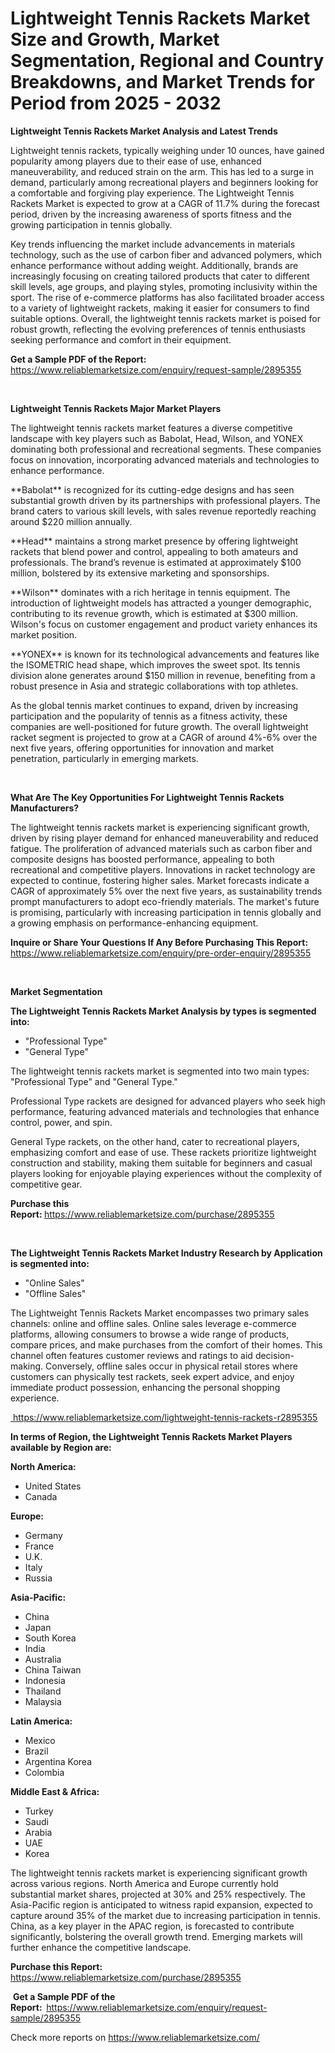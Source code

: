 <p><h1>Lightweight Tennis Rackets Market Size and Growth, Market Segmentation, Regional and Country Breakdowns, and Market Trends for Period from 2025 -  2032</h1></p><p><strong>Lightweight Tennis Rackets Market Analysis and Latest Trends</strong></p>
<p><p>Lightweight tennis rackets, typically weighing under 10 ounces, have gained popularity among players due to their ease of use, enhanced maneuverability, and reduced strain on the arm. This has led to a surge in demand, particularly among recreational players and beginners looking for a comfortable and forgiving play experience. The Lightweight Tennis Rackets Market is expected to grow at a CAGR of 11.7% during the forecast period, driven by the increasing awareness of sports fitness and the growing participation in tennis globally.</p><p>Key trends influencing the market include advancements in materials technology, such as the use of carbon fiber and advanced polymers, which enhance performance without adding weight. Additionally, brands are increasingly focusing on creating tailored products that cater to different skill levels, age groups, and playing styles, promoting inclusivity within the sport. The rise of e-commerce platforms has also facilitated broader access to a variety of lightweight rackets, making it easier for consumers to find suitable options. Overall, the lightweight tennis rackets market is poised for robust growth, reflecting the evolving preferences of tennis enthusiasts seeking performance and comfort in their equipment.</p></p>
<p><strong>Get a Sample PDF of the Report:&nbsp;</strong> <a href="https://www.reliablemarketsize.com/enquiry/request-sample/2895355?utm_campaign=3094&utm_medium=2&utm_source=Github&utm_content=ia&utm_term=15032025&utm_id=lightweight-tennis-rackets">https://www.reliablemarketsize.com/enquiry/request-sample/2895355</a></p>
<p>&nbsp;</p>
<p><strong>Lightweight Tennis Rackets Major Market Players</strong></p>
<p><p>The lightweight tennis rackets market features a diverse competitive landscape with key players such as Babolat, Head, Wilson, and YONEX dominating both professional and recreational segments. These companies focus on innovation, incorporating advanced materials and technologies to enhance performance.</p><p>**Babolat** is recognized for its cutting-edge designs and has seen substantial growth driven by its partnerships with professional players. The brand caters to various skill levels, with sales revenue reportedly reaching around $220 million annually.</p><p>**Head** maintains a strong market presence by offering lightweight rackets that blend power and control, appealing to both amateurs and professionals. The brand’s revenue is estimated at approximately $100 million, bolstered by its extensive marketing and sponsorships.</p><p>**Wilson** dominates with a rich heritage in tennis equipment. The introduction of lightweight models has attracted a younger demographic, contributing to its revenue growth, which is estimated at $300 million. Wilson's focus on customer engagement and product variety enhances its market position.</p><p>**YONEX** is known for its technological advancements and features like the ISOMETRIC head shape, which improves the sweet spot. Its tennis division alone generates around $150 million in revenue, benefiting from a robust presence in Asia and strategic collaborations with top athletes.</p><p>As the global tennis market continues to expand, driven by increasing participation and the popularity of tennis as a fitness activity, these companies are well-positioned for future growth. The overall lightweight racket segment is projected to grow at a CAGR of around 4%-6% over the next five years, offering opportunities for innovation and market penetration, particularly in emerging markets.</p></p>
<p>&nbsp;</p>
<p><strong>What Are The Key Opportunities For Lightweight Tennis Rackets Manufacturers?</strong></p>
<p><p>The lightweight tennis rackets market is experiencing significant growth, driven by rising player demand for enhanced maneuverability and reduced fatigue. The proliferation of advanced materials such as carbon fiber and composite designs has boosted performance, appealing to both recreational and competitive players. Innovations in racket technology are expected to continue, fostering higher sales. Market forecasts indicate a CAGR of approximately 5% over the next five years, as sustainability trends prompt manufacturers to adopt eco-friendly materials. The market's future is promising, particularly with increasing participation in tennis globally and a growing emphasis on performance-enhancing equipment.</p></p>
<p><strong>Inquire or Share Your Questions If Any Before Purchasing This Report:</strong> <a href="https://www.reliablemarketsize.com/enquiry/pre-order-enquiry/2895355?utm_campaign=3094&utm_medium=2&utm_source=Github&utm_content=ia&utm_term=15032025&utm_id=lightweight-tennis-rackets">https://www.reliablemarketsize.com/enquiry/pre-order-enquiry/2895355</a></p>
<p>&nbsp;</p>
<p><strong>Market Segmentation</strong></p>
<p><strong>The Lightweight Tennis Rackets Market Analysis by types is segmented into:</strong></p>
<p><ul><li>"Professional Type"</li><li>"General Type"</li></ul></p>
<p><p>The lightweight tennis rackets market is segmented into two main types: "Professional Type" and "General Type." </p><p>Professional Type rackets are designed for advanced players who seek high performance, featuring advanced materials and technologies that enhance control, power, and spin. </p><p>General Type rackets, on the other hand, cater to recreational players, emphasizing comfort and ease of use. These rackets prioritize lightweight construction and stability, making them suitable for beginners and casual players looking for enjoyable playing experiences without the complexity of competitive gear.</p></p>
<p><strong>Purchase this Report:&nbsp;</strong><a href="https://www.reliablemarketsize.com/purchase/2895355?utm_campaign=3094&utm_medium=2&utm_source=Github&utm_content=ia&utm_term=15032025&utm_id=lightweight-tennis-rackets">https://www.reliablemarketsize.com/purchase/2895355</a></p>
<p>&nbsp;</p>
<p><strong>The Lightweight Tennis Rackets Market Industry Research by Application is segmented into:</strong></p>
<p><ul><li>"Online Sales"</li><li>"Offline Sales"</li></ul></p>
<p><p>The Lightweight Tennis Rackets Market encompasses two primary sales channels: online and offline sales. Online sales leverage e-commerce platforms, allowing consumers to browse a wide range of products, compare prices, and make purchases from the comfort of their homes. This channel often features customer reviews and ratings to aid decision-making. Conversely, offline sales occur in physical retail stores where customers can physically test rackets, seek expert advice, and enjoy immediate product possession, enhancing the personal shopping experience.</p></p>
<p><a href="https://www.reliablemarketsize.com/lightweight-tennis-rackets-r2895355?utm_campaign=3094&utm_medium=2&utm_source=Github&utm_content=ia&utm_term=15032025&utm_id=lightweight-tennis-rackets">&nbsp;https://www.reliablemarketsize.com/lightweight-tennis-rackets-r2895355</a></p>
<p><strong>In terms of Region, the Lightweight Tennis Rackets Market Players available by Region are:</strong></p>
<p>
    <p> <strong> North America: </strong>
        <ul>
            <li>United States</li>
            <li>Canada</li>
        </ul>
        </p> 
    <p> <strong> Europe: </strong>
        <ul>
            <li>Germany</li>
            <li>France</li>
            <li>U.K.</li>
            <li>Italy</li>
            <li>Russia</li>
        </ul>
        </p> 
    <p> <strong> Asia-Pacific: </strong>
        <ul>
            <li>China</li>
            <li>Japan</li>
            <li>South Korea</li>
            <li>India</li>
            <li>Australia</li>
            <li>China Taiwan</li>
            <li>Indonesia</li>
            <li>Thailand</li>
            <li>Malaysia</li>
        </ul>
        </p> 
    <p> <strong> Latin America: </strong>
        <ul>
            <li>Mexico</li>
            <li>Brazil</li>
            <li>Argentina Korea</li>
            <li>Colombia</li>
        </ul>
        </p> 
    <p> <strong> Middle East & Africa: </strong>
        <ul>
            <li>Turkey</li>
            <li>Saudi</li>
            <li>Arabia</li>
            <li>UAE</li>
            <li>Korea</li>
        </ul>
    </p>
    </p>
<p><p>The lightweight tennis rackets market is experiencing significant growth across various regions. North America and Europe currently hold substantial market shares, projected at 30% and 25% respectively. The Asia-Pacific region is anticipated to witness rapid expansion, expected to capture around 35% of the market due to increasing participation in tennis. China, as a key player in the APAC region, is forecasted to contribute significantly, bolstering the overall growth trend. Emerging markets will further enhance the competitive landscape.</p></p>
<p><strong>Purchase this Report: </strong><a href="https://www.reliablemarketsize.com/purchase/2895355?utm_campaign=3094&utm_medium=2&utm_source=Github&utm_content=ia&utm_term=15032025&utm_id=lightweight-tennis-rackets">https://www.reliablemarketsize.com/purchase/2895355</a></p>
<p>&nbsp;<strong>Get a Sample PDF of the Report:&nbsp;&nbsp;</strong><a href="https://www.reliablemarketsize.com/enquiry/request-sample/2895355?utm_campaign=3094&utm_medium=2&utm_source=Github&utm_content=ia&utm_term=15032025&utm_id=lightweight-tennis-rackets">https://www.reliablemarketsize.com/enquiry/request-sample/2895355</a></p>
<p><strong></strong></p>
<p>Check more reports on <a href="https://www.reliablemarketsize.com/?utm_campaign=3094&utm_medium=2&utm_source=Github&utm_content=ia&utm_term=15032025&utm_id=lightweight-tennis-rackets">https://www.reliablemarketsize.com/</a></p>